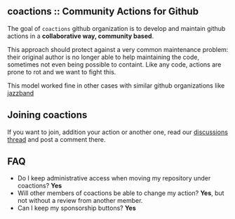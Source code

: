 ## coactions :: Community Actions for Github

The goal of `coactions` github organization is to develop and maintain github actions in a **collaborative way, community based**.

This approach should protect against a very common maintenance problem: their original author is no longer able to help maintaining the code, 
sometimes not even being possible to containt. Like any code, actions are prone to rot and we want to fight this.

This model worked fine in other cases with similar github organizations like [jazzband](https://jazzband.co/)

## Joining coactions

If you want to join, addition your action or another one, read our [discussions thread](https://github.com/coactions/.github/discussions/1) and post a comment there.

## FAQ

* Do I keep administrative access when moving my repository under coactions? **Yes**
* Will other members of coactions be able to change my action? **Yes**, but not without a review from another member.
* Can I keep my sponsorship buttons? **Yes**
